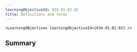 ```yaml
---
learningObjectiveId: 034.01.02.02
title: Definitions and terms
---
```


```tsx eval
<LearningOBjectives learningObjectiveId={034.01.02.02} />
```

## Summary
